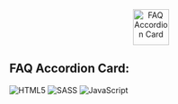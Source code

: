 <div align="center" >
  <img src="https://i.ibb.co/N6tDZWg/todo.png" alt="FAQ Accordion Card" width="64">
</div>
<h2>FAQ Accordion Card:</h2>

<p>
  <img alt="HTML5" src="https://img.shields.io/badge/HTML5-000.svg?&logo=html5" />
  <img alt="SASS" src="https://img.shields.io/badge/SCSS-000.svg?&logo=sass" />
  <img alt="JavaScript" src="https://img.shields.io/badge/JavaScript-000.svg?&logo=JavaScript" />
</p>

<!--

  1. Оптимизировать аккордион элеманты, чтоб получать их из файла db.js.
  2. Отслеживать по ключу "isActive" для показывания открытого аккордиона.
  3. Изменять стрелочку от ключа isActive.
  4. При клике на аккордион должен меняться с false/true у этого элемента лишь, остальные все должны быть в значении false.
  5. Сделать плавное появление и скрытие элемента.

  6. Связать с localestorage аккордион, чтоб запомнило какой активный элемент. (BONUS)

 -->
